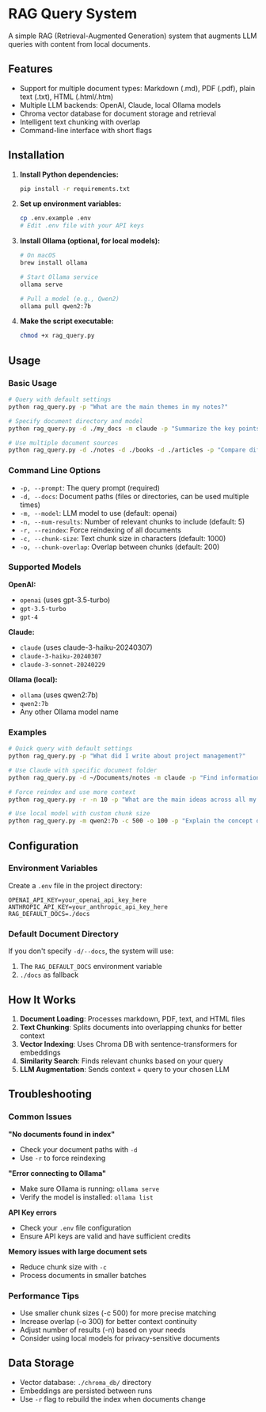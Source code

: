 # RAG Query System

A simple RAG (Retrieval-Augmented Generation) system that augments LLM queries with content from local documents.

## Features

- Support for multiple document types: Markdown (.md), PDF (.pdf), plain text (.txt), HTML (.html/.htm)
- Multiple LLM backends: OpenAI, Claude, local Ollama models
- Chroma vector database for document storage and retrieval
- Intelligent text chunking with overlap
- Command-line interface with short flags

## Installation

1. **Install Python dependencies:**
   ```bash
   pip install -r requirements.txt
   ```

2. **Set up environment variables:**
   ```bash
   cp .env.example .env
   # Edit .env file with your API keys
   ```

3. **Install Ollama (optional, for local models):**
   ```bash
   # On macOS
   brew install ollama
   
   # Start Ollama service
   ollama serve
   
   # Pull a model (e.g., Qwen2)
   ollama pull qwen2:7b
   ```

4. **Make the script executable:**
   ```bash
   chmod +x rag_query.py
   ```

## Usage

### Basic Usage

```bash
# Query with default settings
python rag_query.py -p "What are the main themes in my notes?"

# Specify document directory and model
python rag_query.py -d ./my_docs -m claude -p "Summarize the key points about machine learning"

# Use multiple document sources
python rag_query.py -d ./notes -d ./books -d ./articles -p "Compare different AI approaches"
```

### Command Line Options

- `-p, --prompt`: The query prompt (required)
- `-d, --docs`: Document paths (files or directories, can be used multiple times)
- `-m, --model`: LLM model to use (default: openai)
- `-n, --num-results`: Number of relevant chunks to include (default: 5)
- `-r, --reindex`: Force reindexing of all documents
- `-c, --chunk-size`: Text chunk size in characters (default: 1000)
- `-o, --chunk-overlap`: Overlap between chunks (default: 200)

### Supported Models

**OpenAI:**
- `openai` (uses gpt-3.5-turbo)
- `gpt-3.5-turbo`
- `gpt-4`

**Claude:**
- `claude` (uses claude-3-haiku-20240307)
- `claude-3-haiku-20240307`
- `claude-3-sonnet-20240229`

**Ollama (local):**
- `ollama` (uses qwen2:7b)
- `qwen2:7b`
- Any other Ollama model name

### Examples

```bash
# Quick query with default settings
python rag_query.py -p "What did I write about project management?"

# Use Claude with specific document folder
python rag_query.py -d ~/Documents/notes -m claude -p "Find information about Python best practices"

# Force reindex and use more context
python rag_query.py -r -n 10 -p "What are the main ideas across all my documents?"

# Use local model with custom chunk size
python rag_query.py -m qwen2:7b -c 500 -o 100 -p "Explain the concept of RAG"
```

## Configuration

### Environment Variables

Create a `.env` file in the project directory:

```env
OPENAI_API_KEY=your_openai_api_key_here
ANTHROPIC_API_KEY=your_anthropic_api_key_here
RAG_DEFAULT_DOCS=./docs
```

### Default Document Directory

If you don't specify `-d/--docs`, the system will use:
1. The `RAG_DEFAULT_DOCS` environment variable
2. `./docs` as fallback

## How It Works

1. **Document Loading**: Processes markdown, PDF, text, and HTML files
2. **Text Chunking**: Splits documents into overlapping chunks for better context
3. **Vector Indexing**: Uses Chroma DB with sentence-transformers for embeddings
4. **Similarity Search**: Finds relevant chunks based on your query
5. **LLM Augmentation**: Sends context + query to your chosen LLM

## Troubleshooting

### Common Issues

**"No documents found in index"**
- Check your document paths with `-d`
- Use `-r` to force reindexing

**"Error connecting to Ollama"**
- Make sure Ollama is running: `ollama serve`
- Verify the model is installed: `ollama list`

**API Key errors**
- Check your `.env` file configuration
- Ensure API keys are valid and have sufficient credits

**Memory issues with large document sets**
- Reduce chunk size with `-c`
- Process documents in smaller batches

### Performance Tips

- Use smaller chunk sizes (-c 500) for more precise matching
- Increase overlap (-o 300) for better context continuity
- Adjust number of results (-n) based on your needs
- Consider using local models for privacy-sensitive documents

## Data Storage

- Vector database: `./chroma_db/` directory
- Embeddings are persisted between runs
- Use `-r` flag to rebuild the index when documents change